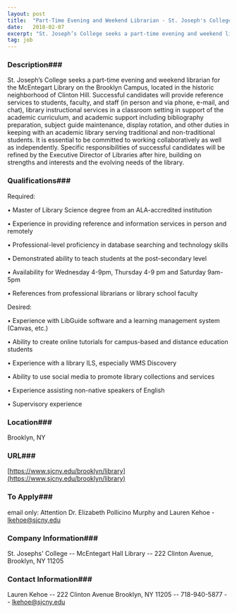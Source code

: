 ```yaml
---
layout: post
title:  "Part-Time Evening and Weekend Librarian - St. Joseph's College"
date:   2018-02-07
excerpt: "St. Joseph’s College seeks a part-time evening and weekend librarian for the McEntegart Library on the Brooklyn Campus, located in the historic neighborhood of Clinton Hill. Successful candidates will provide reference services to students, faculty, and staff (in person and via phone, e-mail, and chat), library instructional services in a..."
tag: job
---
```


### Description###

St. Joseph’s College seeks a part-time evening and weekend librarian for the McEntegart Library on the Brooklyn Campus, located in the historic neighborhood of Clinton Hill. Successful candidates will provide reference services to students, faculty, and staff (in person and via phone, e-mail, and chat), library instructional services in a classroom setting in support of the academic curriculum, and academic support including bibliography preparation, subject guide maintenance, display rotation, and other duties in keeping with an academic library serving traditional and non-traditional students. It is essential to be committed to working collaboratively as well as independently. Specific responsibilities of successful candidates will be refined by the Executive Director of Libraries after hire, building on strengths and interests and the evolving needs of the library.




### Qualifications###

Required: 

• 	Master of Library Science degree from an ALA-accredited institution

• 	Experience in providing reference and information services in person and remotely

• 	Professional-level proficiency in database searching and technology skills

• 	Demonstrated ability to teach students at the post-secondary level

• 	Availability for Wednesday 4-9pm, Thursday 4-9 pm and Saturday 9am-5pm

• 	References from professional librarians or library school faculty

Desired:

• 	Experience with LibGuide software and a learning management system (Canvas, etc.)

• 	Ability to create online tutorials for campus-based and distance education students

• 	Experience with a library ILS, especially WMS Discovery

• 	Ability to use social media to promote library collections and services

• 	Experience assisting non-native speakers of English

• 	Supervisory experience




### Location###

Brooklyn, NY 


### URL###

[https://www.sjcny.edu/brooklyn/library](https://www.sjcny.edu/brooklyn/library)

### To Apply###

email only: Attention Dr. Elizabeth Pollicino Murphy and Lauren Kehoe  -  lkehoe@sjcny.edu


### Company Information###

St. Josephs' College -- McEntegart Hall Library -- 222 Clinton Avenue, Brooklyn, NY 11205


### Contact Information###

Lauren Kehoe -- 222 Clinton Avenue  Brooklyn, NY  11205 -- 718-940-5877  -- lkehoe@sjcny.edu

